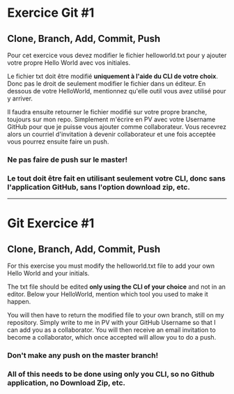 # Exercice Git #1
## Clone, Branch, Add, Commit, Push

Pour cet exercice vous devez modifier le fichier helloworld.txt pour y ajouter votre propre Hello World avec vos initiales.

Le fichier txt doit être modifié **uniquement à l'aide du CLI de votre choix**. Donc pas le droit de seulement modifier le fichier dans un éditeur.
En dessous de votre HelloWorld, mentionnez qu'elle outil vous avez utilisé pour y arriver.

Il faudra ensuite retourner le fichier modifié sur votre propre branche, toujours sur mon repo. Simplement m'écrire en PV avec votre Username GitHub pour que je puisse vous ajouter comme collaborateur. Vous recevrez alors un courriel d'invitation à devenir collaborateur et une fois acceptée vous pourrez ensuite faire un push.


### Ne pas faire de push sur le master!
### Le tout doit être fait en utilisant seulement votre CLI, donc sans l'application GitHub, sans l'option download zip, etc.

---------------------------------------------------------------------------------------------------------------------------------
# Git Exercice #1
## Clone, Branch, Add, Commit, Push

For this exercise you must modify the helloworld.txt file to add your own Hello World and your initials.

The txt file should be edited **only using the CLI of your choice** and not in an editor.
Below your HelloWorld, mention which tool you used to make it happen.

You will then have to return the modified file to your own branch, still on my repository. Simply write to me in PV with your GitHub Username so that I can add you as a collaborator. You will then receive an email invitation to become a collaborator, which once accepted will allow you to do a push.


### Don't make any push on the master branch!
### All of this needs to be done using only you CLI, so no Github application, no Download Zip, etc.

